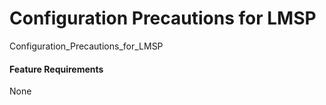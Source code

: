 Configuration Precautions for LMSP
==================================

Configuration_Precautions_for_LMSP

#### Feature Requirements

None